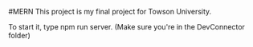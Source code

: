 #MERN
This project is my final project for Towson University.

To start it, type npm run server. (Make sure you're in the DevConnector folder)